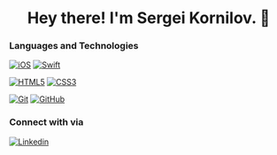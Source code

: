 <h1 align="center"> Hey there! I'm Sergei Kornilov. 👋</h1>

### Languages and Technologies
[![iOS](https://img.shields.io/badge/iOS-000000?style=for-the-badge&logo=ios&logoColor=white)](https://github.com/s-kornilov/)
[![Swift](https://img.shields.io/badge/swift-F54A2A?style=for-the-badge&logo=swift&logoColor=white)](https://github.com/s-kornilov/)

[![HTML5](https://img.shields.io/badge/-HTML5-E34F26?style=flat-square&logo=html5&logoColor=white&link=https://github.com/s-kornilov/)](https://github.com/s-kornilov/)
[![CSS3](https://img.shields.io/badge/-CSS3-1572B6?style=flat-square&logo=css3&link=https://github.com/s-kornilov/)](https://github.com/s-kornilov/)

[![Git](https://img.shields.io/badge/-Git-black?style=flat-square&logo=git&link=https://github.com/s-kornilov/)](https://github.com/s-kornilov/)
[![GitHub](https://img.shields.io/badge/-GitHub-181717?style=flat-square&logo=github&link=https://github.com/s-kornilov/)](https://github.com/s-kornilov/)

### Connect with via
[![Linkedin](https://img.shields.io/badge/LinkedIn-%230077B5.svg?&style=flat-square&logo=linkedin&logoColor=white)](https://www.linkedin.com/in/skornilov)



